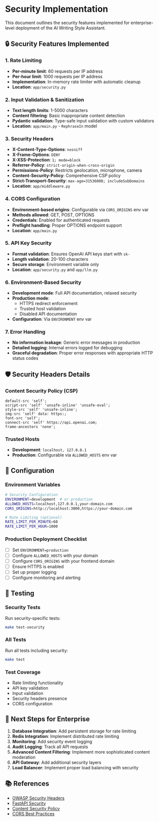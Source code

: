 # Security Implementation

This document outlines the security features implemented for enterprise-level deployment of the AI Writing Style Assistant.

## 🔒 Security Features Implemented

### 1. Rate Limiting
- **Per-minute limit**: 60 requests per IP address
- **Per-hour limit**: 1000 requests per IP address
- **Implementation**: In-memory rate limiter with automatic cleanup
- **Location**: `app/security.py`

### 2. Input Validation & Sanitization
- **Text length limits**: 1-5000 characters
- **Content filtering**: Basic inappropriate content detection
- **Pydantic validation**: Type-safe input validation with custom validators
- **Location**: `app/main.py` - `RephraseIn` model

### 3. Security Headers
- **X-Content-Type-Options**: `nosniff`
- **X-Frame-Options**: `DENY`
- **X-XSS-Protection**: `1; mode=block`
- **Referrer-Policy**: `strict-origin-when-cross-origin`
- **Permissions-Policy**: Restricts geolocation, microphone, camera
- **Content-Security-Policy**: Comprehensive CSP policy
- **Strict-Transport-Security**: `max-age=31536000; includeSubDomains`
- **Location**: `app/middleware.py`

### 4. CORS Configuration
- **Environment-based origins**: Configurable via `CORS_ORIGINS` env var
- **Methods allowed**: GET, POST, OPTIONS
- **Credentials**: Enabled for authenticated requests
- **Preflight handling**: Proper OPTIONS endpoint support
- **Location**: `app/main.py`

### 5. API Key Security
- **Format validation**: Ensures OpenAI API keys start with `sk-`
- **Length validation**: 20-100 characters
- **Secure storage**: Environment variable only
- **Location**: `app/security.py` and `app/llm.py`

### 6. Environment-Based Security
- **Development mode**: Full API documentation, relaxed security
- **Production mode**: 
  - HTTPS redirect enforcement
  - Trusted host validation
  - Disabled API documentation
- **Configuration**: Via `ENVIRONMENT` env var

### 7. Error Handling
- **No information leakage**: Generic error messages in production
- **Detailed logging**: Internal errors logged for debugging
- **Graceful degradation**: Proper error responses with appropriate HTTP status codes

## 🛡️ Security Headers Details

### Content Security Policy (CSP)
```
default-src 'self';
script-src 'self' 'unsafe-inline' 'unsafe-eval';
style-src 'self' 'unsafe-inline';
img-src 'self' data: https:;
font-src 'self';
connect-src 'self' https://api.openai.com;
frame-ancestors 'none';
```

### Trusted Hosts
- **Development**: `localhost, 127.0.0.1`
- **Production**: Configurable via `ALLOWED_HOSTS` env var

## 🔧 Configuration

### Environment Variables
```bash
# Security Configuration
ENVIRONMENT=development  # or production
ALLOWED_HOSTS=localhost,127.0.0.1,your-domain.com
CORS_ORIGINS=http://localhost:3000,https://your-domain.com

# Rate Limiting (optional)
RATE_LIMIT_PER_MINUTE=60
RATE_LIMIT_PER_HOUR=1000
```

### Production Deployment Checklist
- [ ] Set `ENVIRONMENT=production`
- [ ] Configure `ALLOWED_HOSTS` with your domain
- [ ] Configure `CORS_ORIGINS` with your frontend domain
- [ ] Ensure HTTPS is enabled
- [ ] Set up proper logging
- [ ] Configure monitoring and alerting

## 🧪 Testing

### Security Tests
Run security-specific tests:
```bash
make test-security
```

### All Tests
Run all tests including security:
```bash
make test
```

### Test Coverage
- Rate limiting functionality
- API key validation
- Input validation
- Security headers presence
- CORS configuration

## 🚀 Next Steps for Enterprise

1. **Database Integration**: Add persistent storage for rate limiting
2. **Redis Integration**: Implement distributed rate limiting
3. **Monitoring**: Add security event logging
4. **Audit Logging**: Track all API requests
5. **Advanced Content Filtering**: Implement more sophisticated content moderation
6. **API Gateway**: Add additional security layers
7. **Load Balancer**: Implement proper load balancing with security

## 📚 References

- [OWASP Security Headers](https://owasp.org/www-project-secure-headers/)
- [FastAPI Security](https://fastapi.tiangolo.com/tutorial/security/)
- [Content Security Policy](https://developer.mozilla.org/en-US/docs/Web/HTTP/CSP)
- [CORS Best Practices](https://developer.mozilla.org/en-US/docs/Web/HTTP/CORS)
